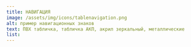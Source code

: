 ```yaml
---
title: НАВИГАЦИЯ
image: /assets/img/icons/tablenavigation.png
alt: пример навигационных знаков
text: ПВХ табличка, табличка АКП, акрил зеркальный, металлические
list:
---
```

